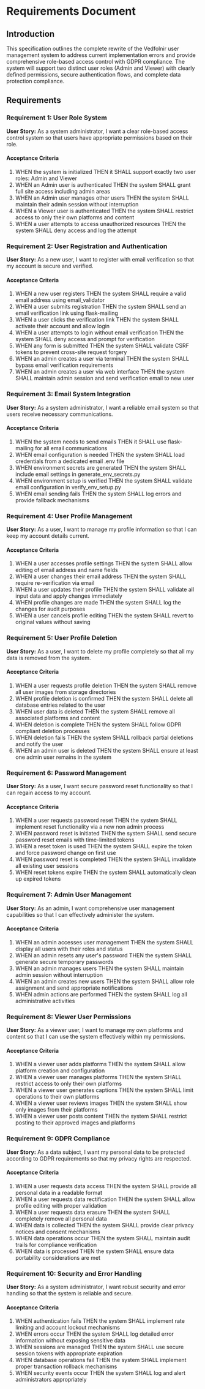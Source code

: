 # Requirements Document

## Introduction

This specification outlines the complete rewrite of the Vedfolnir user management system to address current implementation errors and provide comprehensive role-based access control with GDPR compliance. The system will support two distinct user roles (Admin and Viewer) with clearly defined permissions, secure authentication flows, and complete data protection compliance.

## Requirements

### Requirement 1: User Role System

**User Story:** As a system administrator, I want a clear role-based access control system so that users have appropriate permissions based on their role.

#### Acceptance Criteria

1. WHEN the system is initialized THEN it SHALL support exactly two user roles: Admin and Viewer
2. WHEN an Admin user is authenticated THEN the system SHALL grant full site access including admin areas
3. WHEN an Admin user manages other users THEN the system SHALL maintain their admin session without interruption
4. WHEN a Viewer user is authenticated THEN the system SHALL restrict access to only their own platforms and content
5. WHEN a user attempts to access unauthorized resources THEN the system SHALL deny access and log the attempt

### Requirement 2: User Registration and Authentication

**User Story:** As a new user, I want to register with email verification so that my account is secure and verified.

#### Acceptance Criteria

1. WHEN a new user registers THEN the system SHALL require a valid email address using email_validator
2. WHEN a user submits registration THEN the system SHALL send an email verification link using flask-mailing
3. WHEN a user clicks the verification link THEN the system SHALL activate their account and allow login
4. WHEN a user attempts to login without email verification THEN the system SHALL deny access and prompt for verification
5. WHEN any form is submitted THEN the system SHALL validate CSRF tokens to prevent cross-site request forgery
6. WHEN an admin creates a user via terminal THEN the system SHALL bypass email verification requirements
7. WHEN an admin creates a user via web interface THEN the system SHALL maintain admin session and send verification email to new user

### Requirement 3: Email System Integration

**User Story:** As a system administrator, I want a reliable email system so that users receive necessary communications.

#### Acceptance Criteria

1. WHEN the system needs to send emails THEN it SHALL use flask-mailing for all email communications
2. WHEN email configuration is needed THEN the system SHALL load credentials from a dedicated email .env file
3. WHEN environment secrets are generated THEN the system SHALL include email settings in generate_env_secrets.py
4. WHEN environment setup is verified THEN the system SHALL validate email configuration in verify_env_setup.py
5. WHEN email sending fails THEN the system SHALL log errors and provide fallback mechanisms

### Requirement 4: User Profile Management

**User Story:** As a user, I want to manage my profile information so that I can keep my account details current.

#### Acceptance Criteria

1. WHEN a user accesses profile settings THEN the system SHALL allow editing of email address and name fields
2. WHEN a user changes their email address THEN the system SHALL require re-verification via email
3. WHEN a user updates their profile THEN the system SHALL validate all input data and apply changes immediately
4. WHEN profile changes are made THEN the system SHALL log the changes for audit purposes
5. WHEN a user cancels profile editing THEN the system SHALL revert to original values without saving

### Requirement 5: User Profile Deletion

**User Story:** As a user, I want to delete my profile completely so that all my data is removed from the system.

#### Acceptance Criteria

1. WHEN a user requests profile deletion THEN the system SHALL remove all user images from storage directories
2. WHEN profile deletion is confirmed THEN the system SHALL delete all database entries related to the user
3. WHEN user data is deleted THEN the system SHALL remove all associated platforms and content
4. WHEN deletion is complete THEN the system SHALL follow GDPR compliant deletion processes
5. WHEN deletion fails THEN the system SHALL rollback partial deletions and notify the user
6. WHEN an admin user is deleted THEN the system SHALL ensure at least one admin user remains in the system

### Requirement 6: Password Management

**User Story:** As a user, I want secure password reset functionality so that I can regain access to my account.

#### Acceptance Criteria

1. WHEN a user requests password reset THEN the system SHALL implement reset functionality via a new non admin process
2. WHEN password reset is initiated THEN the system SHALL send secure password reset emails with time-limited tokens
3. WHEN a reset token is used THEN the system SHALL expire the token and force password change on first use
4. WHEN password reset is completed THEN the system SHALL invalidate all existing user sessions
5. WHEN reset tokens expire THEN the system SHALL automatically clean up expired tokens

### Requirement 7: Admin User Management

**User Story:** As an admin, I want comprehensive user management capabilities so that I can effectively administer the system.

#### Acceptance Criteria

1. WHEN an admin accesses user management THEN the system SHALL display all users with their roles and status
2. WHEN an admin resets any user's password THEN the system SHALL generate secure temporary passwords
3. WHEN an admin manages users THEN the system SHALL maintain admin session without interruption
4. WHEN an admin creates new users THEN the system SHALL allow role assignment and send appropriate notifications
5. WHEN admin actions are performed THEN the system SHALL log all administrative activities

### Requirement 8: Viewer User Permissions

**User Story:** As a viewer user, I want to manage my own platforms and content so that I can use the system effectively within my permissions.

#### Acceptance Criteria

1. WHEN a viewer user adds platforms THEN the system SHALL allow platform creation and configuration
2. WHEN a viewer user manages platforms THEN the system SHALL restrict access to only their own platforms
3. WHEN a viewer user generates captions THEN the system SHALL limit operations to their own platforms
4. WHEN a viewer user reviews images THEN the system SHALL show only images from their platforms
5. WHEN a viewer user posts content THEN the system SHALL restrict posting to their approved images and platforms

### Requirement 9: GDPR Compliance

**User Story:** As a data subject, I want my personal data to be protected according to GDPR requirements so that my privacy rights are respected.

#### Acceptance Criteria

1. WHEN a user requests data access THEN the system SHALL provide all personal data in a readable format
2. WHEN a user requests data rectification THEN the system SHALL allow profile editing with proper validation
3. WHEN a user requests data erasure THEN the system SHALL completely remove all personal data
4. WHEN data is collected THEN the system SHALL provide clear privacy notices and consent mechanisms
5. WHEN data operations occur THEN the system SHALL maintain audit trails for compliance verification
6. WHEN data is processed THEN the system SHALL ensure data portability considerations are met

### Requirement 10: Security and Error Handling

**User Story:** As a system administrator, I want robust security and error handling so that the system is reliable and secure.

#### Acceptance Criteria

1. WHEN authentication fails THEN the system SHALL implement rate limiting and account lockout mechanisms
2. WHEN errors occur THEN the system SHALL log detailed error information without exposing sensitive data
3. WHEN sessions are managed THEN the system SHALL use secure session tokens with appropriate expiration
4. WHEN database operations fail THEN the system SHALL implement proper transaction rollback mechanisms
5. WHEN security events occur THEN the system SHALL log and alert administrators appropriately